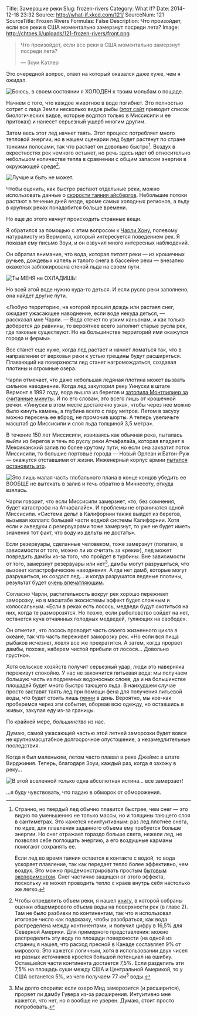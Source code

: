 Title: Замерзшие реки
Slug: frozen-rivers
Category: What If?
Date: 2014-12-18 23:32
Source: http://what-if.xkcd.com/121/
SourceNum: 121
SourceTitle: Frozen Rivers
Formulas: False
Description: Что произойдет, если все реки в США моментально замерзнут посреди лета?
Image: http://chtoes.li/uploads/121-frozen-rivers/front.png


> Что произойдет, если все реки в США моментально замерзнут посреди лета?
>
> — Зоуи Катлер

Это очередной вопрос, ответ на который оказался даже хуже, чем я ожидал.

![](/uploads/121-frozen-rivers/upside_ru.png "Боюсь, в своем состоянии я ХОЛОДЕН к твоим мольбам о пощаде.")

Начнем с того, что каждое животное в воде погибнет. Это полностью сотрет с лица Земли несколько видов рыбы ([этот сайт](http://wwf.panda.org/about_our_earth/ecoregions/lower_mississippi_river.cfm) приводит список биологических видов, которые водятся только в Миссисипи и ее притоках) и нанесет серьезный ущерб многим другим.

Затем весь этот лед начнет таять. Этот процесс потребляет много тепловой энергии, но в нашем сценарии лед будет растянут по стране тонкими полосами, так что растает он довольно быстро[^1]. Воздух в окрестностях рек немного остынет, но речь здесь идет об относительно небольшом количестве тепла в сравнении с общим запасом энергии в окружающей среде[^4].

[^1]:
    Странно, но твердый лед обычно плавится быстрее, чем снег — это видно по уменьшению не только массы, но и толщины тающего слоя в сантиметрах[^2]. Это кажется неинтуитивным: раз лед плотнее снега, по идее, для плавления заданного объема ему требуется больше энергии. Но снег отражает гораздо больше света, нежели лед, не позволяя себе поглощать энергию, а его воздушные карманы помогают сохранять ее.

    Если лед во время таяния остается в контакте с водой, то вода ускоряет плавление, так как передает тепло более эффективно, чем воздух. Это можно продемонстрировать простым [бытовым экспериментом](http://www.cockeyed.com/science/moment/colander.shtml). Снег частично защищен от этого эффекта, поскольку не может проводить тепло с краев внутрь себя настолько же легко.
[^2]: Или[^3] дюймах.
[^3]: Ого, сноски-матрешки!
[^4]: Чтобы определить объем реки, я нашел [книгу](http://www.amazon.com/Water-Crisis-Guide-Worlds-Resources/dp/0195076281), в которой собраны оценки общемирового объема воды на поверхности рек (в главе 2). Там не было разбивки по континентам, так что я использовал итоговое число как подсказку, чтобы разобраться, как вода распределена между континентами, и получил цифру в 16,5% для Северной Америки. Для примерного представления: можно распределить эту воду по площади поверхности (на одной из страниц я нашел, что расход пресной в Канаде составляет 9% от мирового. Это кажется логичным, хотя в использовании двух чисел из разных источников кроется большой потенциал на ошибку. Оставшейся части континента достается 7,5%. Если разделить эти 7,5% на площадь суши между США и Центральной Америкой, то у США останется 5%, из чего получаем 77 км<sup>3</sup> воды.

![](/uploads/121-frozen-rivers/iceto_ru.png "Лучше и быть не может.")

Чтобы оценить, как быстро растают отдельные реки, можно использовать данные о [скорости таяния айсбергов](http://journals.ametsoc.org/doi/pdf/10.1175/1520-0485%281980%29010%3C1681%3AOTEOAI%3E2.0.CO%3B2). Небольшие потоки растают в течение дней везде, кроме самых холодных регионов, а льду в крупных реках понадобится больше времени.

Но еще до этого начнут происходить странные вещи.

Я обратился за помощью с этим вопросом к [Чарли Хону](http://slowwatermovement.blogspot.com/), полевому натуралисту из Вермонта, который интересуется поведением рек. Я показал ему письмо Зоуи, и он озвучил много интересных наблюдений.

Он обратил внимание, что вода, которая *питает* реки — из крошечных ручьев, дождевых капель и талого снега в бассейне реки — внезапно окажется заблокирована стеной льда на своем пути.

![](/uploads/121-frozen-rivers/forecast_ru.png "Ты МЕНЯ не ОХЛАДИШЬ!")

Но всей этой воде нужно куда-то деться. И если русло реки заполнено, она найдет другие пути.

«Любую территорию, на которой прошел дождь или растаял снег, ожидает ужасающее наводнение, если воде некуда деться, — рассказал мне Чарли. — Вода стечет по узким каньонам, и как только доберется до равнины, то вероятнее всего заполнит старые русла рек, где таковые существуют. Но на большинстве территорий ими окажутся города и фермы».

Все станет еще хуже, когда лед растает и начнет ломаться так, что в направлении от верховья реки к устью трещины будут расширяться. Плавающий на поверхности лед станет нагромождаться, создавая плотины и огромные озера.

Чарли отмечает, что даже небольшая ледяная плотина может вызвать сильное наводнение. Когда лед закупорил реку Уинуски в штате Вермонт в 1992 году, вода вышла из берегов и [затопила Монтпилиер за считанные минуты](http://www.montpelier-vt.org/community/351/Flood-of-1992.html). И по его словам, это всего лишь от крошечной речки. «Уинуски в этом месте достаточно узкая, чтобы через нее можно было кинуть камень, а глубина всего с пару метров. Летом в засуху можно пересечь ее вброд, не промочив шорты. А теперь увеличьте масштаб до Миссисипи и слоя льда толщиной 3,5 метра».

В течение 150 лет Миссисипи, извиваясь как обычная река, пыталась выйти из берегов и течь по руслу реки Атчафалайа, которая впадает в Мексиканский залив по более крутому пути, но если она захватит поток Миссисипи, то большие портовые города — Новый Орлеан и Батон-Руж — окажутся отставшими от жизни. Инженерный корпус армии [пытался остановить это](http://www.americaswetlandresources.com/background_facts/detailedstory/LouisianaRiverControl.html).

![](/uploads/121-frozen-rivers/acoe_ru.png "Это лишь малая часть глобального плана в конце концов убедить ее ВООБЩЕ не вытекать в залив и течь обратно в Миннесоту, откуда взялась.")

Чарли говорит, что если Миссисипи замерзнет, «то, без сомнения, будет катастрофа на Атчафалайе». И проблемы не ограничатся одной Миссисипи. «Система дельт в Калифорнии также выйдет из берегов, вызывая коллапс большей части водной системы Калифорнии. Хотя если и акведуки с резервуарами тоже замерзнут, то уже не будет иметь значения тот факт, что воду из дельты не достать».

Если резервуары, сделанные человеком, тоже замерзнут (полагаю, в зависимости от того, можно ли их считать за «реки»), лед может повредить дамбы из-за того, что пройдет в турбины. Вне зависимости от того, замерзнут резервуары или нет[^5], дамбы могут разрушиться, что вызовет катастрофические наводнения. А где нет дамб, которые могут разрушиться, их создаст лед… и когда разрушатся ледяные плотины, результат будет [очень впечатляющим](https://www.youtube.com/watch?v=ezcgPAptbIk).

[^5]: Мы долго спорили: если озеро Мид заморозится (и расширится), прорвет ли дамбу Гувера из-за расширения. Интуитивно мне кажется, что нет, но я вообще не уверен. Думаю, стоит просто попробовать.

Согласно Чарли, растительность вокруг рек хорошо переживет заморозку, но в масштабе экосистемы эффект будет сложным и колоссальным. «Если в реках есть лосось, медведи будут охотиться на них, когда те разморозятся. Но позже, если рыболовство сойдет на нет, останется куча отчаянных голодных медведей, гуляющих на свободе».

Он отметил, что лосось проводит часть своего жизненного цикла в океане, так что часть переживет заморозку рек. «Но если вся пища рыбаков исчезнет, ловля все же прекратится. А затем, когда прорвет дамбы, похоже, наберем чистой прибыли от лосося… Довольно грустно».

Хотя сельское хозяйств получит серьезный удар, люди это наверняка переживут спокойно. У нас не закончится питьевая вода: мы получаем большую часть из подземных водоносных слоев, да и на большинстве площадей будет много быстро тающего льда. В наихудшем случае просто заставят таять лед при помощи фена для получения питьевой воды, что будет стоить лишь [пенни](http://www.wolframalpha.com/input/?i=%28334+J%2Fg%29+*+%28water+density%29+*+%282+liters%2Fday%29+*+%28price+of+electricity%29+to+USD%2Fday) в день. Вероятно, мы кое-как проберемся через эти события, оборвав всю одежду, но оставшись в живых, закупая еду из-за границы.

По крайней мере, *большинство* из нас.

Думаю, самой ужасающей частью этой летней заморозки будет вовсе не крупномасштабное долгосрочное опустошение, а незамедлительные последствия.

Когда я был маленьким, летом часто плавал в реке Джеймс в штате Вирджиния. Теперь, благодаря Зоуи, каждый раз, когда я захожу в реку…

![](/uploads/121-frozen-rivers/oregon_ru.png "В этой вселенной только одна абсолютная истина… все замерзает!")

…я буду чувствовать, что падаю в обморок от обморожения.
